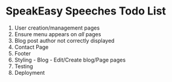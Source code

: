 SpeakEasy Speeches Todo List
============================

  1. User creation/management pages
  2. Ensure menu appears on _all_ pages
  3. Blog post author not correctly displayed
  4. Contact Page
  3. Footer
  4. Styling
    - Blog
    - Edit/Create blog/Page pages
  5. Testing
  6. Deployment
